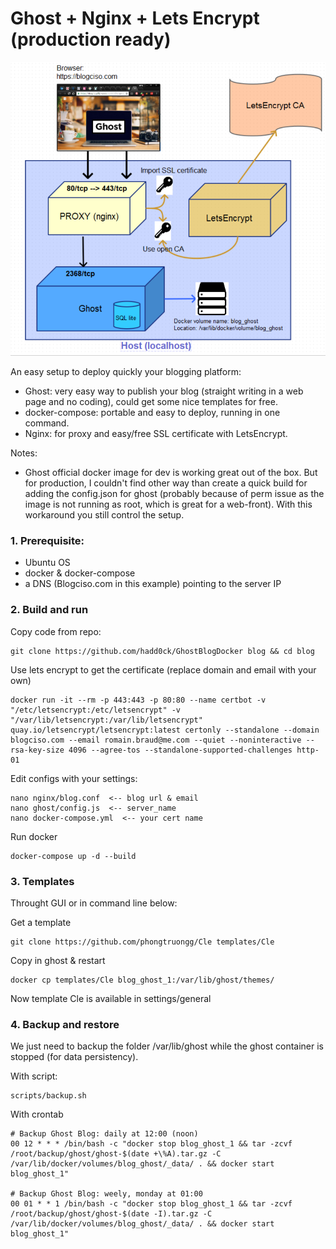 # Ghost + Nginx + Lets Encrypt (production ready)

![ghost.png](https://github.com/hadd0ck/GhostBlogDocker/raw/master/ghost.png)

An easy setup to deploy quickly your blogging platform:
- Ghost: very easy way to publish your blog (straight writing in a web page and no coding), could get some nice templates for free.
- docker-compose: portable and easy to deploy, running in one command. 
- Nginx: for proxy and easy/free SSL certificate with LetsEncrypt.

Notes: 
- Ghost official docker image for dev is working great out of the box. But for production, I couldn't find other way than create a quick build for adding the config.json for ghost (probably because of perm issue as the image is not running as root, which is great for a web-front). With this workaround you still control the setup.

### 1. Prerequisite:
- Ubuntu OS
- docker & docker-compose
- a DNS (Blogciso.com in this example) pointing to the server IP

### 2. Build and run

Copy code from repo:

    git clone https://github.com/hadd0ck/GhostBlogDocker blog && cd blog

Use lets encrypt to get the certificate (replace domain and email with your own)

    docker run -it --rm -p 443:443 -p 80:80 --name certbot -v "/etc/letsencrypt:/etc/letsencrypt" -v "/var/lib/letsencrypt:/var/lib/letsencrypt" quay.io/letsencrypt/letsencrypt:latest certonly --standalone --domain blogciso.com --email romain.braud@me.com --quiet --noninteractive --rsa-key-size 4096 --agree-tos --standalone-supported-challenges http-01


Edit configs with your settings:

    nano nginx/blog.conf  <-- blog url & email
    nano ghost/config.js  <-- server_name
    nano docker-compose.yml  <-- your cert name

Run docker

    docker-compose up -d --build


### 3. Templates

Throught GUI or in command line below:

Get a template

    git clone https://github.com/phongtruongg/Cle templates/Cle

Copy in ghost & restart
 
    docker cp templates/Cle blog_ghost_1:/var/lib/ghost/themes/

Now template Cle is available in settings/general


### 4. Backup and restore

We just need to backup the folder /var/lib/ghost while the ghost container is stopped (for data persistency).

With script:

    scripts/backup.sh

With crontab

```
# Backup Ghost Blog: daily at 12:00 (noon)
00 12 * * * /bin/bash -c "docker stop blog_ghost_1 && tar -zcvf /root/backup/ghost/ghost-$(date +\%A).tar.gz -C /var/lib/docker/volumes/blog_ghost/_data/ . && docker start blog_ghost_1"

# Backup Ghost Blog: weely, monday at 01:00
00 01 * * 1 /bin/bash -c "docker stop blog_ghost_1 && tar -zcvf /root/backup/ghost/ghost-$(date -I).tar.gz -C /var/lib/docker/volumes/blog_ghost/_data/ . && docker start blog_ghost_1"
```
